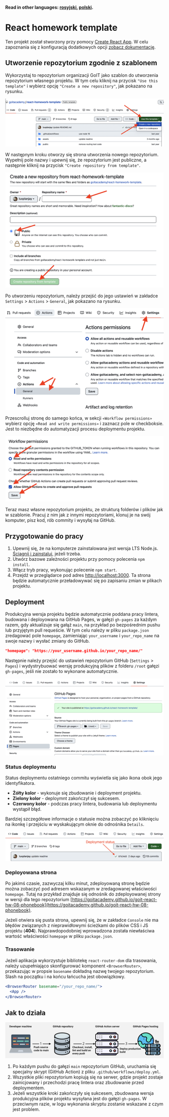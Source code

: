 **Read in other languages: [rosyjski](README.md), [polski](README.pl.md).**

# React homework template

Ten projekt został stworzony przy pomocy
[Create React App](https://github.com/facebook/create-react-app). W celu
zapoznania się z konfiguracją dodatkowych opcji
[zobacz dokumentację](https://facebook.github.io/create-react-app/docs/getting-started).

## Utworzenie repozytorium zgodnie z szablonem

Wykorzystaj to repozytorium organizacji GoIT jako szablon do utworzenia
repozytorium własnego projektu. W tym celu kliknij na przycisk
`"Use this template"` i wybierz opcję `"Create a new repository"`, jak pokazano
na rysunku.

![Creating repo from a template step 1](./assets/template-step-1.png)

W następnym kroku otworzy się strona utworzenia nowego repozytorium. Wypełnij
pole nazwy i upewnij się, że repozytorium jest publiczne, a następnie kliknij na
przycisk `"Create repository from template"`.

![Creating repo from a template step 2](./assets/template-step-2.png)

Po utworzeniu repozytorium, należy przejść do jego ustawień w zakładce `Settings` > `Actions` > `General`, jak pokazano na rysunku.

![Settings GitHub Actions permissions step 1](./assets/gh-actions-perm-1.png)

Przescrolluj stronę do samego końca, w sekcji `«Workflow permissions»` wybierz opcję `«Read and write permissions»` i zaznacz pole w checkboksie. Jest to niezbędne do automatyzacji procesu deploymentu projektu.

![Settings GitHub Actions permissions step 2](./assets/gh-actions-perm-2.png)

Teraz masz własne repozytorium projektu, ze strukturą folderów i plików jak w
szablonie. Pracuj z nim jak z innymi repozytoriami, klonuj je na swój komputer,
pisz kod, rób commity i wysyłaj na GitHub.

## Przygotowanie do pracy

1. Upewnij się, że na komputerze zainstalowana jest wersja LTS Node.js.
   [Ściągnij i zainstaluj](https://nodejs.org/en/), jeżeli trzeba.
2. Utwórz bazowe zależności projektu przy pomocy polecenia `npm install`.
3. Włącz tryb pracy, wykonując polecenie `npm start`.
4. Przejdź w przeglądarce pod adres
   [http://localhost:3000](http://localhost:3000). Ta strona będzie
   automatycznie przeładowywać się po zapisaniu zmian w plikach projektu.

## Deployment

Produkcyjna wersja projektu będzie automatycznie poddana pracy lintera, budowana
i deployowana na GitHub Pages, w gałęzi `gh-pages` za każdym razem, gdy
aktualizuje się gałąź `main`, na przykład po bezpośrednim pushu lub przyjętym
pull requeście. W tym celu należy w pliku `package.json` zredagować pole
`homepage`, zamieniając `your_username` i `your_repo_name` na swoje nazwy i
wysłać zmiany do GitHub.

```json
"homepage": "https://your_username.github.io/your_repo_name/"
```

Następnie należy przejść do ustawień repozytorium GitHub (`Settings` > `Pages`)
i wydystrybuować wersję produkcyjną plików z folderu `/root` gałęzi `gh-pages`,
jeśli nie zostało to wykonane automatycznie.

![GitHub Pages settings](./assets/repo-settings.png)

### Status deploymentu

Status deploymentu ostatniego commitu wyświetla się jako ikona obok jego
identyfikatora.

- **Żółty kolor** - wykonuje się zbudowanie i deployment projektu.
- **Zielony kolor** - deploymnt zakończył się sukcesem.
- **Czerwony kolor** - podczas pracy lintera, budowania lub deploymentu wystąpił
  błąd.

Bardziej szczegółowe informacje o statusie można zobaczyć po kliknięciu na
ikonkę i przejściu w wyskakującym oknie do odnośnika `Details`.

![Deployment status](./assets/deploy-status.png)

### Deployowana strona

Po jakimś czasie, zazwyczaj kilku minut, zdeployowaną stronę będzie można
zobaczyć pod adresem wskazanym w zredagowanej właściwości `homepage`. Tutaj na
przykład znajduje się odnośnik do zdeployowanej strony w wersji dla tego
repozytorium
[https://goitacademy.github.io/goit-react-hw-08-phonebook](https://goitacademy.github.io/goit-react-hw-08-phonebook).

Jeżeli otwiera się pusta strona, upewnij się, że w zakładce `Console` nie ma
błędów związanych z nieprawidłowymi ścieżkami do plików CSS i JS projektu
(**404**). Najprawdopodobniej wprowadzona została niewłaściwa wartość
właściwości `homepage` w pliku `package.json`.

### Trasowanie

Jeżeli aplikacja wykorzystuje bibliotekę `react-router-dom` dla trasowania,
należy uzupełniająco skonfigurować komponent `<BrowserRouter>`, przekazując w
propsie `basename` dokładną nazwę twojego repozytorium. Slash na początku i na
końcu łańcucha jest obowiązkowy.

```jsx
<BrowserRouter basename="/your_repo_name/">
  <App />
</BrowserRouter>
```

## Jak to działa

![How it works](./assets/how-it-works.png)

1. Po każdym pushu do gałęzi `main` repozytorium GitHub, uruchamia się specjalny
   skrypt (GitHub Action) z pliku `.github/workflows/deploy.yml`.
2. Wszystkie pliki repozytorium kopiują się na serwer, gdzie projekt zostaje
   zainicjowany i przechodzi pracę lintera oraz zbudowanie przed deploymentem.
3. Jeżeli wszystkie kroki zakończyły się sukcesem, zbudowana wersja produkcyjna
   plików projektu wysyłana jest do gałęzi `gh-pages`. W przeciwnym razie, w
   logu wykonania skryptu zostanie wskazane z czym jest problem.
